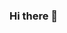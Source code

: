 ### Hi there 👋 

<!--
**madhulika9293/madhulika9293** is a ✨ _special_ ✨ repository because its `README.md` (this file) appears on your GitHub profile.

Here are some ideas to get you started:

🔭 I’m currently working on Data Science and Software Development
🌱 I’m currently learning Steampipe
- 👯 I’m looking to collaborate on 
- 🤔 I’m looking for help with ...
- 💬 Ask me about ...
- 📫 How to reach me: ...
😄 Pronouns: She/Her
- ⚡ Fun fact:
Languages and Tools:
git java javascript mysql nodejs postgresql postman python R
-->
